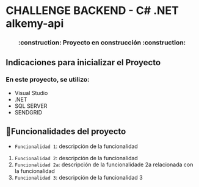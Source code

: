 # CHALLENGE BACKEND - C# .NET alkemy-api
<h3 align="center">
:construction: Proyecto en construcción :construction:
</h3>

## Indicaciones para inicializar el Proyecto
### En este proyecto, se utilizo:
 - Visual Studio
 - .NET
 - SQL SERVER
 - SENDGRID
## :hammer:Funcionalidades del proyecto

- `Funcionalidad 1`: descripción de la funcionalidad 
1. `Funcionalidad 2`: descripción de la funcionalidad 
2.  `Funcionalidad 2a`: descripción de la funcionalidade 2a relacionada con la funcionalidad 
3.  `Funcionalidad 3`: descripción de la funcionalidad 3
